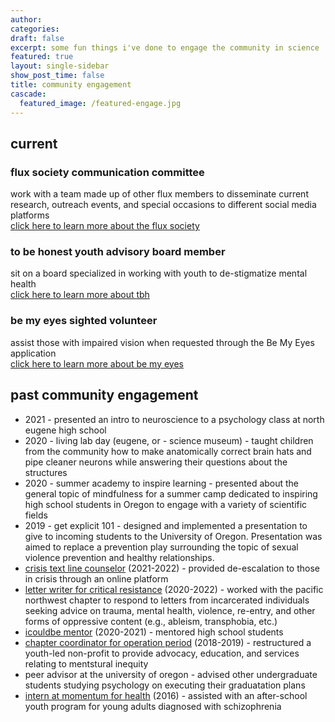 ```yaml
---
author:
categories:
draft: false
excerpt: some fun things i've done to engage the community in science
featured: true
layout: single-sidebar
show_post_time: false
title: community engagement
cascade:
  featured_image: /featured-engage.jpg
---
```

## current

### flux society communication committee
work with a team made up of other flux members to disseminate current research, outreach events, and special occasions to different social media platforms </br> [click here to learn more about the flux society](https://fluxsociety.org/communications-committee/)

### to be honest youth advisory board member
sit on a board specialized in working with youth to de-stigmatize mental health </br>
[click here to learn more about tbh](https://linktr.ee/tbhtoday)

### be my eyes sighted volunteer
assist those with impaired vision when requested through the Be My Eyes application </br>
[click here to learn more about be my eyes](https://www.bemyeyes.com/about)

## past community engagement

- 2021 - presented an intro to neuroscience to a psychology class at north eugene high school
- 2020 - living lab day (eugene, or - science museum) - taught children from the community how to make anatomically correct brain hats and pipe cleaner neurons while answering their questions about the structures
- 2020 - summer academy to inspire learning - presented about the general topic of mindfulness for a summer camp dedicated to inspiring high school students in Oregon to engage with a variety of scientific fields
- 2019 - get explicit 101 - designed and implemented a presentation to give to incoming students to the University of Oregon. Presentation was aimed to replace a prevention play surrounding the topic of sexual violence prevention and healthy relationships.
- [crisis text line counselor](https://www.crisistextline.org/) (2021-2022) - provided de-escalation to those in crisis through an online platform
- [letter writer for critical resistance](https://criticalresistance.org/) (2020-2022) - worked with the pacific northwest chapter to respond to letters from incarcerated individuals seeking advice on trauma, mental health, violence, re-entry, and other forms of oppressive content (e.g., ableism, transphobia, etc.)
- [icouldbe mentor](https://www.icouldbe.org/) (2020-2021) - mentored high school students
- [chapter coordinator for operation period](https://www.operationperiod.org/) (2018-2019) - restructured a youth-led non-profit to provide advocacy, education, and services relating to mentstural inequity
- peer advisor at the university of oregon - advised other undergraduate students studying psychology on executing their graduatation plans
- [intern at momentum for health](https://momentumforhealth.org/) (2016) - assisted with an after-school youth program for young adults diagnosed with schizophrenia
